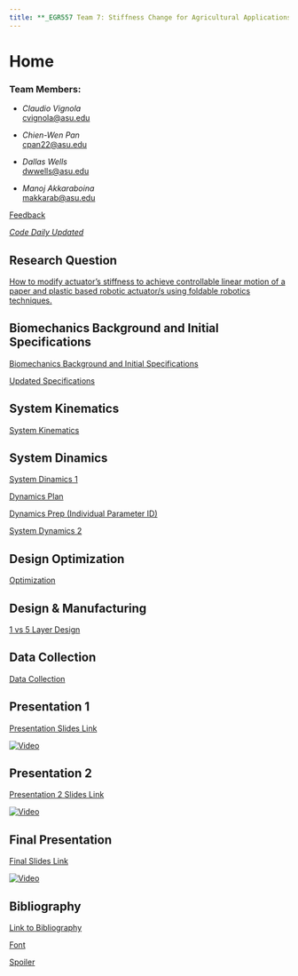 ```yaml
---
title: **_EGR557 Team 7: Stiffness Change for Agricultural Applications_**
---
```


# Home
### Team Members:
* _Claudio Vignola_     
cvignola@asu.edu

* _Chien-Wen Pan_       
cpan22@asu.edu

* _Dallas Wells_        
dwwells@asu.edu

* _Manoj Akkaraboina_   
makkarab@asu.edu


[Feedback](https://forms.gle/XkRthaYj4gMkPLWS8)

[*_Code Daily Updated_*](https://colab.research.google.com/drive/1bsCJCii6tlUxw3w6HBCngL2EFwV7QNmZ)

## Research Question
[How to modify actuator’s stiffness to achieve controllable linear motion of a paper and plastic based robotic actuator/s using foldable robotics techniques.](/researchquestion)

## Biomechanics Background and Initial Specifications

[Biomechanics Background and Initial Specifications](https://nbviewer.jupyter.org/github/cvignola95/cvignola95.github.io/blob/main/Biomechanics%20Background%20and%20Initial%20Specifications.ipynb)

[Updated Specifications](/Specifications_Table.md)

## System Kinematics
[System Kinematics](https://nbviewer.jupyter.org/github/cvignola95/cvignola95.github.io/blob/main/SystemKinematics123.ipynb)

## System Dinamics
[System Dinamics 1](https://nbviewer.jupyter.org/github/cvignola95/cvignola95.github.io/blob/main/SystemDynamics.ipynb)

[Dynamics Plan](Dynamics_Plan.md)

[Dynamics Prep (Individual Parameter ID)](/Individual_Parameter.md)

[System Dynamics 2](https://nbviewer.jupyter.org/github/cvignola95/cvignola95.github.io/blob/main/System_Dynamics_2.ipynb)

## Design Optimization
[Optimization](https://nbviewer.jupyter.org/github/cvignola95/cvignola95.github.io/blob/main/DesignOptimizationTeam7.ipynb)

## Design & Manufacturing
[1 vs 5 Layer Design]()

## Data Collection
[Data Collection]()


## Presentation 1
[Presentation Slides Link](https://docs.google.com/presentation/d/137fHI9rQhLq9UlITZmbPOB6qAKrobm8TgvPYlnRE7vQ/edit#slide=id.p)

[![Video](/Vid1.jpg)](https://www.youtube.com/watch?v=ZBIt6f6lyqY&feature=youtu.be)

## Presentation 2
[Presentation 2 Slides Link](https://docs.google.com/presentation/d/15BGGt5LdG1sRCbrW2DNORBAN5tUmGnqnQydDpbYXm9c/edit?usp=sharing)

[![Video](/Vid2.jpg)](https://youtu.be/SbaEKWXYRNA)

## Final Presentation
[Final Slides Link](https://docs.google.com/presentation/d/12NEWkg_m1x3BnfzIubambRhqEPA_OuUbSNY4wkY05UU/edit?usp=sharing)

[![Video](/Vid2.jpg)](https://www.youtube.com/watch?v=-74o7Ld8RHU&t=6s)

## Bibliography
[Link to Bibliography](/bibliography)




[Font](/Font)

[Spoiler](https://youtu.be/dQw4w9WgXcQ?t=45)



